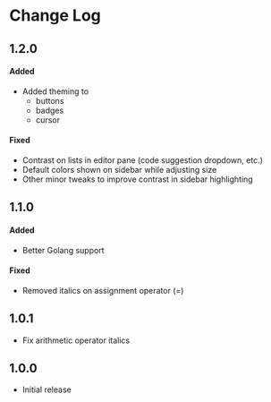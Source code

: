 # Change Log

## 1.2.0

#### Added

- Added theming to
  - buttons
  - badges
  - cursor

#### Fixed

- Contrast on lists in editor pane (code suggestion dropdown, etc.)
- Default colors shown on sidebar while adjusting size
- Other minor tweaks to improve contrast in sidebar highlighting

## 1.1.0

#### Added

- Better Golang support

#### Fixed

- Removed italics on assignment operator (=)

## 1.0.1

- Fix arithmetic operator italics

## 1.0.0

- Initial release
